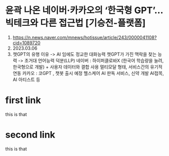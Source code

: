 # 윤곽 나온 네이버·카카오의 ‘한국형 GPT’…빅테크와 다른 접근법 [기승전-플랫폼]
1) https://n.news.naver.com/mnews/hotissue/article/243/0000041108?cid=1089720
2) 2023.03.06
3) 챗GPT의 유행 이유 -> AI 임에도 정교한 대화능력
    챗GPT가 가진 맥락을 찾는 능력 -> 초거대 언어능력 덕분(LLP)
    네이버 : 하이퍼클로바X (한국어 학습량을 늘려, 한국형으로 개발) + 사용자 데이터와 결합 사용
            멀티모달 형태, 서비스간의 유기적 연동
    카카오 : 코GPT , 챗봇 출시 예정
            헬스케어 AI 판독 서비스, 신약 개발 AI접목, AI 아티스트 등
# first link
this is that
# second link
this is that
